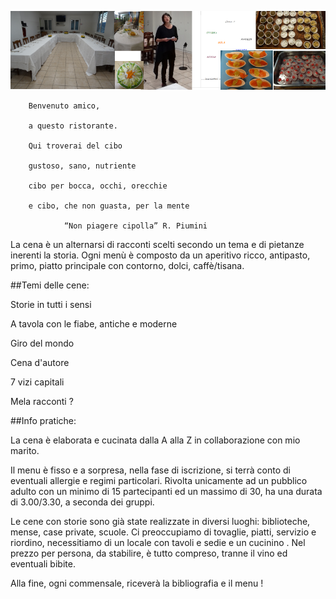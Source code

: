 ![](img/cene.png)

        Benvenuto amico,

        a questo ristorante.

        Qui troverai del cibo

		gustoso, sano, nutriente

		cibo per bocca, occhi, orecchie

		e cibo, che non guasta, per la mente

				“Non piagere cipolla” R. Piumini
                
 La cena  è un alternarsi di racconti scelti secondo un tema e di pietanze inerenti la storia. Ogni men&ugrave; &egrave; composto da un aperitivo ricco, antipasto, primo, piatto principale con contorno, dolci, caffè/tisana.

##Temi delle cene:

Storie in tutti i sensi  

A tavola con le fiabe, antiche e moderne 

Giro del mondo 

Cena d'autore   

7 vizi capitali 

Mela racconti ?

##Info pratiche:

La cena &egrave; elaborata e cucinata dalla A alla Z in collaborazione con mio marito.

 Il menu &egrave; fisso e a sorpresa, nella fase di iscrizione, si terr&agrave; conto di eventuali allergie e regimi particolari. 
Rivolta unicamente ad un pubblico adulto con un minimo di 15 partecipanti ed un massimo di 30, ha una durata di 3.00/3.30, a seconda dei gruppi.
           
Le cene con storie sono  gi&agrave; state realizzate in diversi luoghi: biblioteche, mense, case private, scuole. Ci preoccupiamo di tovaglie, piatti, servizio e riordino,  necessitiamo di un locale con tavoli e sedie e un cucinino .
Nel prezzo per persona, da stabilire, &egrave; tutto compreso, tranne il vino ed eventuali bibite.



Alla fine, ogni commensale, ricever&agrave; la bibliografia e il menu ! 
